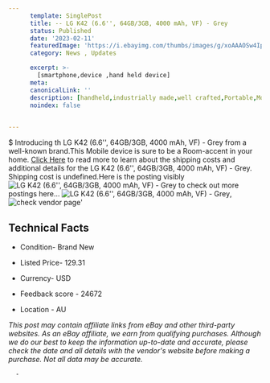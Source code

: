 ```yaml
---
      template: SinglePost
      title: -- LG K42 (6.6'', 64GB/3GB, 4000 mAh, VF) - Grey
      status: Published
      date: '2023-02-11'
      featuredImage: 'https://i.ebayimg.com/thumbs/images/g/xoAAAOSw4Ipj5ZIY/s-l225.jpg'
      category: News , Updates

      excerpt: >-
        [smartphone,device ,hand held device]
      meta:
      canonicalLink: ''
      description: [handheld,industrially made,well crafted,Portable,Mobile,Compact,Convenient,Lightweight,Maneuverable,Man-portable,Miniature,Carriable,Hand-held,Light,Holdable,Transportable,Mobile device,Pocket-sized,On-the-go,Wireless,Cordless,Compact size,Convenient size, smartphone,device ,hand held device]
      noindex: false
      

---
```

$
      Introducing th LG K42 (6.6'', 64GB/3GB, 4000 mAh, VF) - Grey from a well-known brand.This Mobile device  is sure to be a Room-accent in your home. [Click Here](https://www.ebay.com/itm/165855971400?hash=item269dc94848%3Ag%3AxoAAAOSw4Ipj5ZIY&mkevt=1&mkcid=1&mkrid=711-53200-19255-0&campid=%253CePNCampaignId%253E&customid=%253CreferenceId%253E&toolid=10049) to read more to learn about the shipping costs and additional details for the LG K42 (6.6'', 64GB/3GB, 4000 mAh, VF) - Grey. Shipping cost is undefined.Here is the posting visibly ![LG K42 (6.6'', 64GB/3GB, 4000 mAh, VF) - Grey](https://i.ebayimg.com/thumbs/images/g/xoAAAOSw4Ipj5ZIY/s-l225.jpg) to check out more postings here... ![LG K42 (6.6'', 64GB/3GB, 4000 mAh, VF) - Grey](https://i.ebayimg.com/images/g/xoAAAOSw4Ipj5ZIY/s-l1200.jpg), ![check vendor page](https://origin-galleryplus.ebayimg.com/ws/web/165855971400_2_0_1/225x225.jpg,https://origin-galleryplus.ebayimg.com/ws/web/165855971400_3_0_1/225x225.jpg,https://origin-galleryplus.ebayimg.com/ws/web/165855971400_4_0_1/225x225.jpg,https://origin-galleryplus.ebayimg.com/ws/web/165855971400_5_0_1/225x225.jpg)'

      

 ## Technical Facts 



     
      

 - Condition- Brand New 


      

 - Listed Price- 129.31 


      

 - Currency- USD 


      

 - Feedback score - 24672 


      

 - Location - AU 


      
      

 *_This post may contain affiliate links from eBay and other third-party websites. As an eBay affiliate, we earn from qualifying purchases. Although we do our best to keep the information up-to-date and accurate, please check the date and all details with the vendor's website before making a purchase. Not all data may be accurate._*




      -
